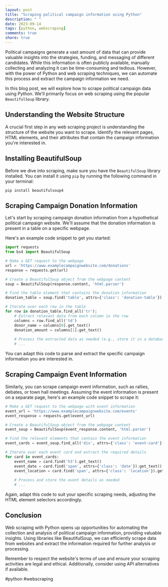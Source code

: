 ```yaml
---
layout: post
title: "Scraping political campaign information using Python"
description: " "
date: 2023-09-14
tags: [python, webscraping]
comments: true
share: true
---
```


Political campaigns generate a vast amount of data that can provide valuable insights into the strategies, funding, and messaging of different candidates. While this information is often publicly available, manually collecting and analyzing it can be time-consuming and tedious. However, with the power of Python and web scraping techniques, we can automate this process and extract the campaign information we need.

In this blog post, we will explore how to scrape political campaign data using Python. We'll primarily focus on web scraping using the popular `BeautifulSoup` library.

## Understanding the Website Structure

A crucial first step in any web scraping project is understanding the structure of the website you want to scrape. Identify the relevant pages, HTML elements, and their attributes that contain the campaign information you're interested in.

## Installing BeautifulSoup

Before we dive into scraping, make sure you have the `BeautifulSoup` library installed. You can install it using `pip` by running the following command in your terminal:

```
pip install beautifulsoup4
```

## Scraping Campaign Donation Information

Let's start by scraping campaign donation information from a hypothetical political campaign website. We'll assume that the donation information is present in a table on a specific webpage.

Here's an example code snippet to get you started:

```python
import requests
from bs4 import BeautifulSoup

# Make a GET request to the webpage
url = 'https://www.examplecampaignwebsite.com/donations'
response = requests.get(url)

# Create a BeautifulSoup object from the webpage content
soup = BeautifulSoup(response.content, 'html.parser')

# Find the table element that contains the donation information
donation_table = soup.find('table', attrs={'class': 'donation-table'})

# Iterate over each row in the table
for row in donation_table.find_all('tr'):
    # Extract relevant data from each column in the row
    columns = row.find_all('td')
    donor_name = columns[0].get_text()
    donation_amount = columns[1].get_text()
    
    # Process the extracted data as needed (e.g., store it in a database, perform analysis, etc.)
    # ...
```

You can adapt this code to parse and extract the specific campaign information you are interested in.

## Scraping Campaign Event Information

Similarly, you can scrape campaign event information, such as rallies, debates, or town hall meetings. Assuming the event information is present on a separate page, here's an example code snippet to scrape it:

```python
# Make a GET request to the webpage with event information
event_url = 'https://www.examplecampaignwebsite.com/events'
event_response = requests.get(event_url)

# Create a BeautifulSoup object from the webpage content
event_soup = BeautifulSoup(event_response.content, 'html.parser')

# Find the relevant elements that contain the event information
event_cards = event_soup.find_all('div', attrs={'class': 'event-card'})

# Iterate over each event card and extract the required details
for card in event_cards:
    event_name = card.find('h3').get_text()
    event_date = card.find('span', attrs={'class': 'date'}).get_text()
    event_location = card.find('span', attrs={'class': 'location'}).get_text()
    
    # Process and store the event details as needed
    # ...
```

Again, adapt this code to suit your specific scraping needs, adjusting the HTML element selectors accordingly.

## Conclusion

Web scraping with Python opens up opportunities for automating the collection and analysis of political campaign information, providing valuable insights. Using libraries like BeautifulSoup, we can efficiently scrape data from websites and extract the information required for further analysis or processing.

Remember to respect the website's terms of use and ensure your scraping activities are legal and ethical. Additionally, consider using API alternatives if available.

#python #webscraping